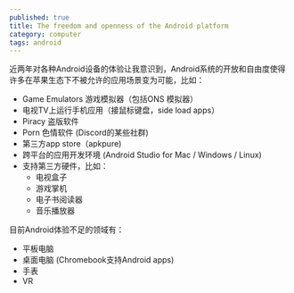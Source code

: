 ```yaml
---
published: true
title: The freedom and openness of the Android platform
category: computer
tags: android
---
```

近两年对各种Android设备的体验让我意识到，Android系统的开放和自由度使得许多在苹果生态下不被允许的应用场景变为可能，比如：

- Game Emulators 游戏模拟器（包括ONS 模拟器）
- 电视TV上运行手机应用（接鼠标键盘，side load apps）
- Piracy 盗版软件
- Porn 色情软件 (Discord的某些社群)
- 第三方app store（apkpure)
- 跨平台的应用开发环境 (Android Studio for Mac / Windows / Linux)
- 支持第三方硬件，比如：
  - 电视盒子
  - 游戏掌机
  - 电子书阅读器
  - 音乐播放器

目前Android体验不足的领域有：
- 平板电脑
- 桌面电脑 (Chromebook支持Android apps)
- 手表
- VR
